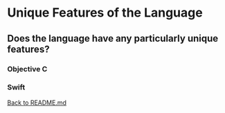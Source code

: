 # Unique Features of the Language

## Does the language have any particularly unique features?

### Objective C

### Swift
[Back to README.md](README.md)
